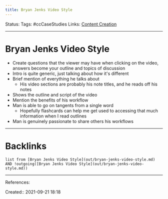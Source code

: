 ```yaml
---
title: Bryan Jenks Video Style
---
```

Status: 
Tags: #ccCaseStudies
Links: [Content Creation](out/content-creation.md)
___
# Bryan Jenks Video Style
- Create questions that the viewer may have when clicking on the video, answers become your outline and topics of discussion
- Intro is quite generic, just talking about how it's different
- Brief mention of everything he talks about
	- His video sections are probably his note titles, and he reads off his notes
- Shows the outline and script of the video
- Mention the benefits of his workflow
- Man is able to go on tangents from a single word
	- Hopefully flashcards can help me get used to accessing that much information when I read outlines
- Man is genuinely passionate to share others his workflows
___
# Backlinks
```dataview
list from [Bryan Jenks Video Style](out/bryan-jenks-video-style.md) AND !outgoing([Bryan Jenks Video Style](out/bryan-jenks-video-style.md))
```
___
References:

Created:: 2021-09-21 18:18
